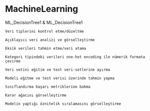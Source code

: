 # MachineLearning

ML_DecisionTree1 & ML_DecisionTree1

    Veri tiplerini kontrol etme/düzeltme
    
    Açıklayıcı veri analizi ve görselleştirme
    
    Eksik verileri tahmin etme/veri atama
    
    Kategori tipindeki verileri one-hot encoding ile nümerik formata çevirme
    
    Veri setini eğitim ve test veri-setlerine ayırma
    
    Modeli eğitme ve test verisi üzerinde tahmin yapma
    
    Sınıflandırma başarı metriklerine bakma
    
    Karar ağacını görselleştirme
    
    Modelin yaptığı öznitelik sıralamasını görselleştirme
